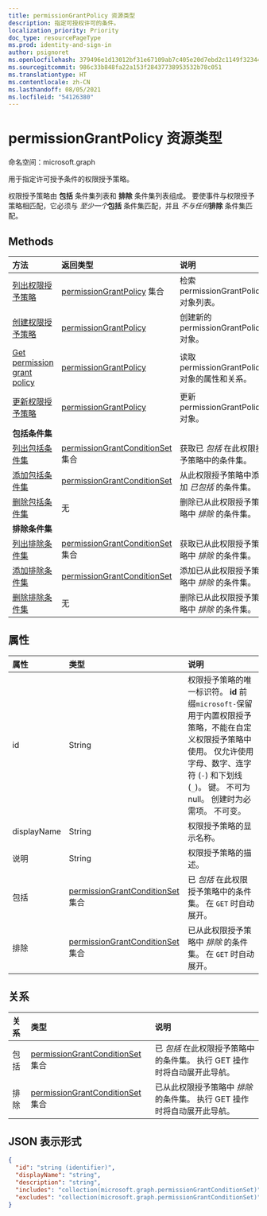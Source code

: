 ```yaml
---
title: permissionGrantPolicy 资源类型
description: 指定可授权许可的条件。
localization_priority: Priority
doc_type: resourcePageType
ms.prod: identity-and-sign-in
author: psignoret
ms.openlocfilehash: 379496e1d13012bf31e67109ab7c405e20d7ebd2c1149f323448e9fa15faff41
ms.sourcegitcommit: 986c33b848fa22a153f28437738953532b78c051
ms.translationtype: HT
ms.contentlocale: zh-CN
ms.lasthandoff: 08/05/2021
ms.locfileid: "54126380"
---
```

# <a name="permissiongrantpolicy-resource-type"></a>permissionGrantPolicy 资源类型

命名空间：microsoft.graph

用于指定许可授予条件的权限授予策略。

权限授予策略由 **包括** 条件集列表和 **排除** 条件集列表组成。 要使事件与权限授予策略相匹配，它必须与 *至少一个***包括** 条件集匹配，并且 *不与任何***排除** 条件集匹配。

## <a name="methods"></a>Methods

| 方法 | 返回类型 | 说明 |
|:---------------|:--------|:----------|
|[列出权限授予策略](../api/permissiongrantpolicy-list.md) | [permissionGrantPolicy](permissiongrantpolicy.md) 集合 | 检索 permissionGrantPolicy 对象列表。 |
|[创建权限授予策略](../api/permissiongrantpolicy-post-permissiongrantpolicies.md)| [permissionGrantPolicy](permissiongrantpolicy.md) | 创建新的 permissionGrantPolicy 对象。 |
|[Get permission grant policy](../api/permissiongrantpolicy-get.md) | [permissionGrantPolicy](permissiongrantpolicy.md) |读取 permissionGrantPolicy 对象的属性和关系。|
|[更新权限授予策略](../api/permissiongrantpolicy-update.md) | [permissionGrantPolicy](permissiongrantpolicy.md)  |更新 permissionGrantPolicy 对象。 |
|**包括条件集**| | |
|[列出包括条件集](../api/permissiongrantpolicy-list-includes.md) |[permissionGrantConditionSet](permissiongrantconditionset.md) 集合| 获取已 *包括* 在此权限授予策略中的条件集。|
|[添加包括条件集](../api/permissiongrantpolicy-post-includes.md) |[permissionGrantConditionSet](permissiongrantconditionset.md) | 从此权限授予策略中添加 *已包括* 的条件集。 |
|[删除包括条件集](../api/permissiongrantpolicy-delete-includes.md) | 无 | 删除已从此权限授予策略中 *排除* 的条件集。|
|**排除条件集**| | |
|[列出排除条件集](../api/permissiongrantpolicy-list-excludes.md) |[permissionGrantConditionSet](permissiongrantconditionset.md) 集合| 获取已从此权限授予策略中 *排除* 的条件集。|
|[添加排除条件集](../api/permissiongrantpolicy-post-excludes.md) |[permissionGrantConditionSet](permissiongrantconditionset.md) | 添加已从此权限授予策略中 *排除* 的条件集。 |
|[删除排除条件集](../api/permissiongrantpolicy-delete-excludes.md) | 无 | 删除已从此权限授予策略中 *排除* 的条件集。|

## <a name="properties"></a>属性

| 属性     | 类型 |说明|
|:---------------|:--------|:----------|
| id | String | 权限授予策略的唯一标识符。 **id** 前缀`microsoft-`保留用于内置权限授予策略，不能在自定义权限授予策略中使用。 仅允许使用字母、数字、连字符 (`-`) 和下划线 (`_`)。 键。 不可为 null。 创建时为必需项。 不可变。 |
| displayName | String |权限授予策略的显示名称。|
| 说明 |String| 权限授予策略的描述。|
| 包括 | [permissionGrantConditionSet](permissiongrantconditionset.md) 集合| 已 *包括* 在此权限授予策略中的条件集。 在 `GET` 时自动展开。|
| 排除 |[permissionGrantConditionSet](permissiongrantconditionset.md) 集合| 已从此权限授予策略中 *排除* 的条件集。 在 `GET` 时自动展开。|

## <a name="relationships"></a>关系

| 关系 | 类型 |说明|
|:---------------|:--------|:----------|
|包括|[permissionGrantConditionSet](permissiongrantconditionset.md) 集合| 已 *包括* 在此权限授予策略中的条件集。 执行 GET 操作时将自动展开此导航。 |
|排除|[permissionGrantConditionSet](permissiongrantconditionset.md) 集合| 已从此权限授予策略中 *排除* 的条件集。 执行 GET 操作时将自动展开此导航。 |

## <a name="json-representation"></a>JSON 表示形式

<!-- {
  "blockType": "resource",
  "keyProperty": "id",
  "@odata.type": "microsoft.graph.permissionGrantPolicy"
}-->

```json
{
  "id": "string (identifier)",
  "displayName": "string",
  "description": "string",
  "includes": "collection(microsoft.graph.permissionGrantConditionSet)",
  "excludes": "collection(microsoft.graph.permissionGrantConditionSet)"
}
```
